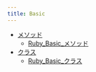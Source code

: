 ```yaml
---
title: Basic
---
```



- [メソッド](//n/PGM/Ruby/Basic/メソッド/index.md)
    - [Ruby_Basic_メソッド](/d/2007/03/12/Ruby_Baisc_メソッド.md)
- [クラス](//n/PGM/Ruby/Basic/クラス/index.md)
    - [Ruby_Basic_クラス](/d/2022/05/18/Ruby_Basic_クラス.md)




